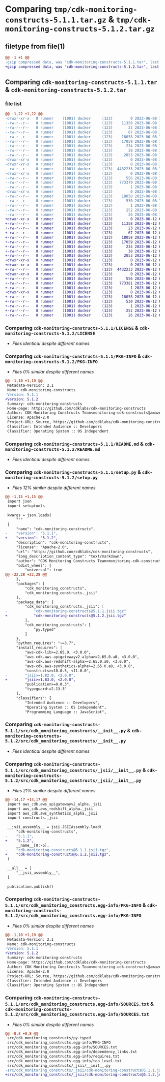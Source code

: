 # Comparing `tmp/cdk-monitoring-constructs-5.1.1.tar.gz` & `tmp/cdk-monitoring-constructs-5.1.2.tar.gz`

## filetype from file(1)

```diff
@@ -1 +1 @@
-gzip compressed data, was "cdk-monitoring-constructs-5.1.1.tar", last modified: Thu Jun  8 14:02:05 2023, max compression
+gzip compressed data, was "cdk-monitoring-constructs-5.1.2.tar", last modified: Mon Jun 12 00:39:27 2023, max compression
```

## Comparing `cdk-monitoring-constructs-5.1.1.tar` & `cdk-monitoring-constructs-5.1.2.tar`

### file list

```diff
@@ -1,22 +1,22 @@
-drwxr-xr-x   0 runner    (1001) docker     (123)        0 2023-06-08 14:02:05.539387 cdk-monitoring-constructs-5.1.1/
--rw-r--r--   0 runner    (1001) docker     (123)    11358 2023-06-08 14:01:53.000000 cdk-monitoring-constructs-5.1.1/LICENSE
--rw-r--r--   0 runner    (1001) docker     (123)       23 2023-06-08 14:01:53.000000 cdk-monitoring-constructs-5.1.1/MANIFEST.in
--rw-r--r--   0 runner    (1001) docker     (123)       67 2023-06-08 14:01:53.000000 cdk-monitoring-constructs-5.1.1/NOTICE
--rw-r--r--   0 runner    (1001) docker     (123)    18058 2023-06-08 14:02:05.539387 cdk-monitoring-constructs-5.1.1/PKG-INFO
--rw-r--r--   0 runner    (1001) docker     (123)    17059 2023-06-08 14:01:53.000000 cdk-monitoring-constructs-5.1.1/README.md
--rw-r--r--   0 runner    (1001) docker     (123)      234 2023-06-08 14:01:53.000000 cdk-monitoring-constructs-5.1.1/pyproject.toml
--rw-r--r--   0 runner    (1001) docker     (123)       38 2023-06-08 14:02:05.539387 cdk-monitoring-constructs-5.1.1/setup.cfg
--rw-r--r--   0 runner    (1001) docker     (123)     2053 2023-06-08 14:01:53.000000 cdk-monitoring-constructs-5.1.1/setup.py
-drwxr-xr-x   0 runner    (1001) docker     (123)        0 2023-06-08 14:02:05.531387 cdk-monitoring-constructs-5.1.1/src/
-drwxr-xr-x   0 runner    (1001) docker     (123)        0 2023-06-08 14:02:05.535387 cdk-monitoring-constructs-5.1.1/src/cdk_monitoring_constructs/
--rw-r--r--   0 runner    (1001) docker     (123)  4432233 2023-06-08 14:01:53.000000 cdk-monitoring-constructs-5.1.1/src/cdk_monitoring_constructs/__init__.py
-drwxr-xr-x   0 runner    (1001) docker     (123)        0 2023-06-08 14:02:05.535387 cdk-monitoring-constructs-5.1.1/src/cdk_monitoring_constructs/_jsii/
--rw-r--r--   0 runner    (1001) docker     (123)      556 2023-06-08 14:01:53.000000 cdk-monitoring-constructs-5.1.1/src/cdk_monitoring_constructs/_jsii/__init__.py
--rw-r--r--   0 runner    (1001) docker     (123)   773379 2023-06-08 14:01:53.000000 cdk-monitoring-constructs-5.1.1/src/cdk_monitoring_constructs/_jsii/cdk-monitoring-constructs@5.1.1.jsii.tgz
--rw-r--r--   0 runner    (1001) docker     (123)        1 2023-06-08 14:01:53.000000 cdk-monitoring-constructs-5.1.1/src/cdk_monitoring_constructs/py.typed
-drwxr-xr-x   0 runner    (1001) docker     (123)        0 2023-06-08 14:02:05.535387 cdk-monitoring-constructs-5.1.1/src/cdk_monitoring_constructs.egg-info/
--rw-r--r--   0 runner    (1001) docker     (123)    18058 2023-06-08 14:02:05.000000 cdk-monitoring-constructs-5.1.1/src/cdk_monitoring_constructs.egg-info/PKG-INFO
--rw-r--r--   0 runner    (1001) docker     (123)      530 2023-06-08 14:02:05.000000 cdk-monitoring-constructs-5.1.1/src/cdk_monitoring_constructs.egg-info/SOURCES.txt
--rw-r--r--   0 runner    (1001) docker     (123)        1 2023-06-08 14:02:05.000000 cdk-monitoring-constructs-5.1.1/src/cdk_monitoring_constructs.egg-info/dependency_links.txt
--rw-r--r--   0 runner    (1001) docker     (123)      252 2023-06-08 14:02:05.000000 cdk-monitoring-constructs-5.1.1/src/cdk_monitoring_constructs.egg-info/requires.txt
--rw-r--r--   0 runner    (1001) docker     (123)       26 2023-06-08 14:02:05.000000 cdk-monitoring-constructs-5.1.1/src/cdk_monitoring_constructs.egg-info/top_level.txt
+drwxr-xr-x   0 runner    (1001) docker     (123)        0 2023-06-12 00:39:27.972058 cdk-monitoring-constructs-5.1.2/
+-rw-r--r--   0 runner    (1001) docker     (123)    11358 2023-06-12 00:39:14.000000 cdk-monitoring-constructs-5.1.2/LICENSE
+-rw-r--r--   0 runner    (1001) docker     (123)       23 2023-06-12 00:39:14.000000 cdk-monitoring-constructs-5.1.2/MANIFEST.in
+-rw-r--r--   0 runner    (1001) docker     (123)       67 2023-06-12 00:39:14.000000 cdk-monitoring-constructs-5.1.2/NOTICE
+-rw-r--r--   0 runner    (1001) docker     (123)    18058 2023-06-12 00:39:27.972058 cdk-monitoring-constructs-5.1.2/PKG-INFO
+-rw-r--r--   0 runner    (1001) docker     (123)    17059 2023-06-12 00:39:14.000000 cdk-monitoring-constructs-5.1.2/README.md
+-rw-r--r--   0 runner    (1001) docker     (123)      234 2023-06-12 00:39:14.000000 cdk-monitoring-constructs-5.1.2/pyproject.toml
+-rw-r--r--   0 runner    (1001) docker     (123)       38 2023-06-12 00:39:27.972058 cdk-monitoring-constructs-5.1.2/setup.cfg
+-rw-r--r--   0 runner    (1001) docker     (123)     2053 2023-06-12 00:39:14.000000 cdk-monitoring-constructs-5.1.2/setup.py
+drwxr-xr-x   0 runner    (1001) docker     (123)        0 2023-06-12 00:39:27.964058 cdk-monitoring-constructs-5.1.2/src/
+drwxr-xr-x   0 runner    (1001) docker     (123)        0 2023-06-12 00:39:27.968058 cdk-monitoring-constructs-5.1.2/src/cdk_monitoring_constructs/
+-rw-r--r--   0 runner    (1001) docker     (123)  4432233 2023-06-12 00:39:14.000000 cdk-monitoring-constructs-5.1.2/src/cdk_monitoring_constructs/__init__.py
+drwxr-xr-x   0 runner    (1001) docker     (123)        0 2023-06-12 00:39:27.968058 cdk-monitoring-constructs-5.1.2/src/cdk_monitoring_constructs/_jsii/
+-rw-r--r--   0 runner    (1001) docker     (123)      556 2023-06-12 00:39:14.000000 cdk-monitoring-constructs-5.1.2/src/cdk_monitoring_constructs/_jsii/__init__.py
+-rw-r--r--   0 runner    (1001) docker     (123)   773381 2023-06-12 00:39:14.000000 cdk-monitoring-constructs-5.1.2/src/cdk_monitoring_constructs/_jsii/cdk-monitoring-constructs@5.1.2.jsii.tgz
+-rw-r--r--   0 runner    (1001) docker     (123)        1 2023-06-12 00:39:14.000000 cdk-monitoring-constructs-5.1.2/src/cdk_monitoring_constructs/py.typed
+drwxr-xr-x   0 runner    (1001) docker     (123)        0 2023-06-12 00:39:27.968058 cdk-monitoring-constructs-5.1.2/src/cdk_monitoring_constructs.egg-info/
+-rw-r--r--   0 runner    (1001) docker     (123)    18058 2023-06-12 00:39:27.000000 cdk-monitoring-constructs-5.1.2/src/cdk_monitoring_constructs.egg-info/PKG-INFO
+-rw-r--r--   0 runner    (1001) docker     (123)      530 2023-06-12 00:39:27.000000 cdk-monitoring-constructs-5.1.2/src/cdk_monitoring_constructs.egg-info/SOURCES.txt
+-rw-r--r--   0 runner    (1001) docker     (123)        1 2023-06-12 00:39:27.000000 cdk-monitoring-constructs-5.1.2/src/cdk_monitoring_constructs.egg-info/dependency_links.txt
+-rw-r--r--   0 runner    (1001) docker     (123)      252 2023-06-12 00:39:27.000000 cdk-monitoring-constructs-5.1.2/src/cdk_monitoring_constructs.egg-info/requires.txt
+-rw-r--r--   0 runner    (1001) docker     (123)       26 2023-06-12 00:39:27.000000 cdk-monitoring-constructs-5.1.2/src/cdk_monitoring_constructs.egg-info/top_level.txt
```

### Comparing `cdk-monitoring-constructs-5.1.1/LICENSE` & `cdk-monitoring-constructs-5.1.2/LICENSE`

 * *Files identical despite different names*

### Comparing `cdk-monitoring-constructs-5.1.1/PKG-INFO` & `cdk-monitoring-constructs-5.1.2/PKG-INFO`

 * *Files 0% similar despite different names*

```diff
@@ -1,10 +1,10 @@
 Metadata-Version: 2.1
 Name: cdk-monitoring-constructs
-Version: 5.1.1
+Version: 5.1.2
 Summary: cdk-monitoring-constructs
 Home-page: https://github.com/cdklabs/cdk-monitoring-constructs
 Author: CDK Monitoring Constructs Team<monitoring-cdk-constructs@amazon.com>
 License: Apache-2.0
 Project-URL: Source, https://github.com/cdklabs/cdk-monitoring-constructs
 Classifier: Intended Audience :: Developers
 Classifier: Operating System :: OS Independent
```

### Comparing `cdk-monitoring-constructs-5.1.1/README.md` & `cdk-monitoring-constructs-5.1.2/README.md`

 * *Files identical despite different names*

### Comparing `cdk-monitoring-constructs-5.1.1/setup.py` & `cdk-monitoring-constructs-5.1.2/setup.py`

 * *Files 12% similar despite different names*

```diff
@@ -1,15 +1,15 @@
 import json
 import setuptools
 
 kwargs = json.loads(
     """
 {
     "name": "cdk-monitoring-constructs",
-    "version": "5.1.1",
+    "version": "5.1.2",
     "description": "cdk-monitoring-constructs",
     "license": "Apache-2.0",
     "url": "https://github.com/cdklabs/cdk-monitoring-constructs",
     "long_description_content_type": "text/markdown",
     "author": "CDK Monitoring Constructs Team<monitoring-cdk-constructs@amazon.com>",
     "bdist_wheel": {
         "universal": true
@@ -22,28 +22,28 @@
     },
     "packages": [
         "cdk_monitoring_constructs",
         "cdk_monitoring_constructs._jsii"
     ],
     "package_data": {
         "cdk_monitoring_constructs._jsii": [
-            "cdk-monitoring-constructs@5.1.1.jsii.tgz"
+            "cdk-monitoring-constructs@5.1.2.jsii.tgz"
         ],
         "cdk_monitoring_constructs": [
             "py.typed"
         ]
     },
     "python_requires": "~=3.7",
     "install_requires": [
         "aws-cdk-lib>=2.65.0, <3.0.0",
         "aws-cdk.aws-apigatewayv2-alpha>=2.65.0.a0, <3.0.0",
         "aws-cdk.aws-redshift-alpha>=2.65.0.a0, <3.0.0",
         "aws-cdk.aws-synthetics-alpha>=2.65.0.a0, <3.0.0",
         "constructs>=10.0.5, <11.0.0",
-        "jsii>=1.82.0, <2.0.0",
+        "jsii>=1.83.0, <2.0.0",
         "publication>=0.0.3",
         "typeguard~=2.13.3"
     ],
     "classifiers": [
         "Intended Audience :: Developers",
         "Operating System :: OS Independent",
         "Programming Language :: JavaScript",
```

### Comparing `cdk-monitoring-constructs-5.1.1/src/cdk_monitoring_constructs/__init__.py` & `cdk-monitoring-constructs-5.1.2/src/cdk_monitoring_constructs/__init__.py`

 * *Files identical despite different names*

### Comparing `cdk-monitoring-constructs-5.1.1/src/cdk_monitoring_constructs/_jsii/__init__.py` & `cdk-monitoring-constructs-5.1.2/src/cdk_monitoring_constructs/_jsii/__init__.py`

 * *Files 21% similar despite different names*

```diff
@@ -14,17 +14,17 @@
 import aws_cdk.aws_apigatewayv2_alpha._jsii
 import aws_cdk.aws_redshift_alpha._jsii
 import aws_cdk.aws_synthetics_alpha._jsii
 import constructs._jsii
 
 __jsii_assembly__ = jsii.JSIIAssembly.load(
     "cdk-monitoring-constructs",
-    "5.1.1",
+    "5.1.2",
     __name__[0:-6],
-    "cdk-monitoring-constructs@5.1.1.jsii.tgz",
+    "cdk-monitoring-constructs@5.1.2.jsii.tgz",
 )
 
 __all__ = [
     "__jsii_assembly__",
 ]
 
 publication.publish()
```

### Comparing `cdk-monitoring-constructs-5.1.1/src/cdk_monitoring_constructs.egg-info/PKG-INFO` & `cdk-monitoring-constructs-5.1.2/src/cdk_monitoring_constructs.egg-info/PKG-INFO`

 * *Files 0% similar despite different names*

```diff
@@ -1,10 +1,10 @@
 Metadata-Version: 2.1
 Name: cdk-monitoring-constructs
-Version: 5.1.1
+Version: 5.1.2
 Summary: cdk-monitoring-constructs
 Home-page: https://github.com/cdklabs/cdk-monitoring-constructs
 Author: CDK Monitoring Constructs Team<monitoring-cdk-constructs@amazon.com>
 License: Apache-2.0
 Project-URL: Source, https://github.com/cdklabs/cdk-monitoring-constructs
 Classifier: Intended Audience :: Developers
 Classifier: Operating System :: OS Independent
```

### Comparing `cdk-monitoring-constructs-5.1.1/src/cdk_monitoring_constructs.egg-info/SOURCES.txt` & `cdk-monitoring-constructs-5.1.2/src/cdk_monitoring_constructs.egg-info/SOURCES.txt`

 * *Files 0% similar despite different names*

```diff
@@ -8,8 +8,8 @@
 src/cdk_monitoring_constructs/py.typed
 src/cdk_monitoring_constructs.egg-info/PKG-INFO
 src/cdk_monitoring_constructs.egg-info/SOURCES.txt
 src/cdk_monitoring_constructs.egg-info/dependency_links.txt
 src/cdk_monitoring_constructs.egg-info/requires.txt
 src/cdk_monitoring_constructs.egg-info/top_level.txt
 src/cdk_monitoring_constructs/_jsii/__init__.py
-src/cdk_monitoring_constructs/_jsii/cdk-monitoring-constructs@5.1.1.jsii.tgz
+src/cdk_monitoring_constructs/_jsii/cdk-monitoring-constructs@5.1.2.jsii.tgz
```

